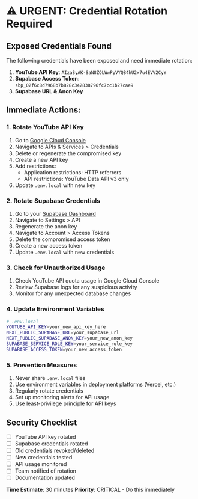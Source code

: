 # ⚠️ URGENT: Credential Rotation Required

## Exposed Credentials Found

The following credentials have been exposed and need immediate rotation:

1. **YouTube API Key**: `AIzaSyAK-SaN8ZOLWwPyVYQB4hU2x7u4EVV2CyY`
2. **Supabase Access Token**: `sbp_02f6c8d7968b7b828c342838796fc7cc1b27cae9`
3. **Supabase URL & Anon Key**

## Immediate Actions:

### 1. Rotate YouTube API Key
1. Go to [Google Cloud Console](https://console.cloud.google.com/)
2. Navigate to APIs & Services > Credentials
3. Delete or regenerate the compromised key
4. Create a new API key
5. Add restrictions:
   - Application restrictions: HTTP referrers
   - API restrictions: YouTube Data API v3 only
6. Update `.env.local` with new key

### 2. Rotate Supabase Credentials
1. Go to your [Supabase Dashboard](https://app.supabase.com/)
2. Navigate to Settings > API
3. Regenerate the anon key
4. Navigate to Account > Access Tokens
5. Delete the compromised access token
6. Create a new access token
7. Update `.env.local` with new credentials

### 3. Check for Unauthorized Usage
1. Check YouTube API quota usage in Google Cloud Console
2. Review Supabase logs for any suspicious activity
3. Monitor for any unexpected database changes

### 4. Update Environment Variables
```bash
# .env.local
YOUTUBE_API_KEY=your_new_api_key_here
NEXT_PUBLIC_SUPABASE_URL=your_supabase_url
NEXT_PUBLIC_SUPABASE_ANON_KEY=your_new_anon_key
SUPABASE_SERVICE_ROLE_KEY=your_service_role_key
SUPABASE_ACCESS_TOKEN=your_new_access_token
```

### 5. Prevention Measures
1. Never share `.env.local` files
2. Use environment variables in deployment platforms (Vercel, etc.)
3. Regularly rotate credentials
4. Set up monitoring alerts for API usage
5. Use least-privilege principle for API keys

## Security Checklist
- [ ] YouTube API key rotated
- [ ] Supabase credentials rotated
- [ ] Old credentials revoked/deleted
- [ ] New credentials tested
- [ ] API usage monitored
- [ ] Team notified of rotation
- [ ] Documentation updated

**Time Estimate**: 30 minutes
**Priority**: CRITICAL - Do this immediately